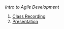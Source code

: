 *Intro to Agile Development*
  1. [Class Recording](https://s3.amazonaws.com/cds-cda/Introduction+to+Agile+Development+-20160112+1809-1.arf)
  2. [Presentation](https://s3.amazonaws.com/cds-cda/Intro+to+Agile+Development+slides..pdf)